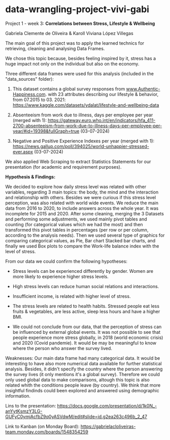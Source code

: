 # data-wrangling-project-vivi-gabi
Project 1 - week 3: 
**Correlations between Stress, Lifestyle & Wellbeing**

Gabriela Clemente de Oliveira & Karoll Viviana López Villegas

The main goal of this project was to apply the learned technics for retrieving, cleaning and analysing Data Frames.

We chose this topic because, besides feeling inspired by it, stress has a huge impact not only on the individual but also on the economy.

Three different data frames were used for this analysis (included in the "data_sources" folder):

1. This dataset contains a global survey responses from www.Authentic-Happiness.com. with 23 attributes describing our lifestyle & behavior, from 07.2015 to 03. 2021:
https://www.kaggle.com/datasets/ydalat/lifestyle-and-wellbeing-data

2. Absenteeism from work due to illness, days per employee per year (merged with 1): https://gateway.euro.who.int/en/indicators/hfa_411-2700-absenteeism-from-work-due-to-illness-days-per-employee-per-year/#id=19398&fullGraph=true (03-07-2024)

3. Negative and Positive Experience Indexes per year (merged with 1): https://news.gallup.com/poll/394025/world-unhappier-stressed-ever.aspx (03-07-2024)

We also applied Web Scraping to extract Statistics Statements for our presentation (for academic and requirement purposes).

**Hypothesis & Findings:**

We decided to explore how daily stress level was related with other variables, regarding 3 main topics: the body, the mind and the interaction and relationship with others. Besides we were curious if this stress level perception, was also related with world wide events. 
We reduce the main data from 2016 to 2020, to include answers across the whole year. It was incomplete for 2015 and 2020. After some cleaning, merging the 3 Datasets and performing some adjustments, we used mainly pivot tables and counting (for categorical values which we had the most) and then transformed this pivot tables in percentages (per row or per column, according to the analysis needs). Then we used several type of graphics for comparing categorical values, as Pie, Bar chart Stacked bar charts, and finally we used Box plots to compare the Work-life balance index with the level of stress.

From our data we could confirm the following hypotheses:

- Stress levels can be experienced differently by gender. Women are more likely to experience higher stress levels.

- High stress levels can reduce human social relations and interactions.
  
- Insufficient income, is related with higher level of stress.

- The stress levels are related to health habits. Stressed people eat less fruits & vegetables, are less active, sleep less hours and have a higher BMI.

- We could not conclude from our data, that the perception of stress can be influenced by external global events. It was not possible to see that people experience more stress globally, in 2018 (world economic crisis) and 2020 (Covid pandemie). It would be may be meaningful to know where the person who answer the survey lived.

Weaknesses: Our main data frame had many categorical data. It would be interesting to have also more numerical data available for further statistical analysis. Besides, it didn't specify the country where the person  answering the survey lives (it only mentions it's a global survey). Therefore we could only used global data to make comparisons, altough this topic is also related whith the conditions people leave (by country). We think that more insightful findinds could been explored and answered using demographic information.

Lins to the presentation: https://docs.google.com/presentation/d/1k0N_-anYytKsmzY3LG-GUFyC0ymjAcfbZ9q0yASVdwM/edit#slide=id.g2ea263c496b_2_47

Link to Kanban (on Monday Board): https://gabrielacloliveiras-team.monday.com/boards/1548354259
